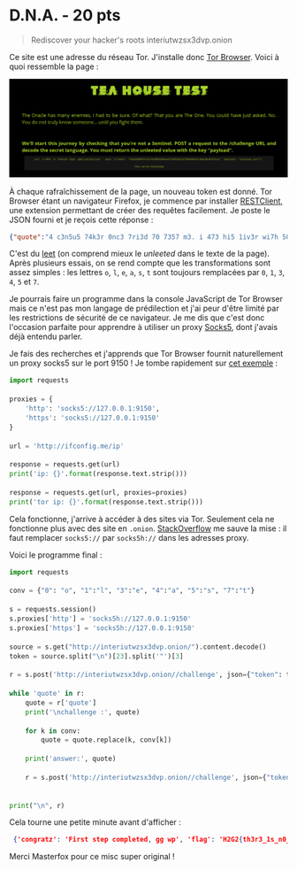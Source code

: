 # 							D.N.A. - 20 pts

>  Rediscover your hacker's roots interiutwzsx3dvp.onion

Ce site est une adresse du réseau Tor. J'installe donc [Tor Browser](https://www.torproject.org/download/). Voici à quoi ressemble la page :

![Capture d'écran](./site.png)

À chaque rafraîchissement de la page, un nouveau token est donné. Tor Browser étant un navigateur Firefox, je commence par installer [RESTClient](https://addons.mozilla.org/fr/firefox/addon/restclient/), une extension permettant de créer des requêtes facilement. Je poste le JSON fourni et je reçois cette réponse :

```json
{"quote":"4 c3n5u5 74k3r 0nc3 7ri3d 70 7357 m3. i 473 hi5 1iv3r wi7h 50m3 f4v4 b34n5 4nd 4 nic3 chi4n7i."}
```

 C'est du [leet](https://fr.wikipedia.org/wiki/Leet_speak) (on comprend mieux le *unleeted* dans le texte de la page). Après plusieurs essais, on se rend compte que les transformations sont assez simples : les lettres `o`, `l`, `e`, `a`, `s`, `t` sont toujours remplacées par `0`, `1`, `3`, `4`, `5` et `7`.

Je pourrais faire un programme dans la console JavaScript de Tor Browser mais ce n'est pas mon langage de prédilection et j'ai peur d'être limité par les restrictions de sécurité de ce navigateur. Je me dis que c'est donc l'occasion parfaite pour apprendre à utiliser un proxy [Socks5](https://fr.wikipedia.org/wiki/SOCKS), dont j'avais déjà entendu parler.

Je fais des recherches et j'apprends que Tor Browser fournit naturellement un proxy socks5 sur le port 9150 !  Je tombe rapidement sur [cet exemple](https://gist.github.com/jefftriplett/9748036) :

```python
import requests

proxies = {
    'http': 'socks5://127.0.0.1:9150',
    'https': 'socks5://127.0.0.1:9150'
}

url = 'http://ifconfig.me/ip'

response = requests.get(url)
print('ip: {}'.format(response.text.strip()))

response = requests.get(url, proxies=proxies)
print('tor ip: {}'.format(response.text.strip()))
```

Cela fonctionne, j'arrive à accéder à des sites via Tor. Seulement cela ne fonctionne plus avec des site en `.onion`. [StackOverflow](https://stackoverflow.com/questions/51259693/python-requests-lib-working-via-proxysocks5-tor-error) me sauve la mise : il faut remplacer `socks5://` par `socks5h://` dans les adresses proxy.

Voici le programme final :

```python
import requests

conv = {"0": "o", "1":"l", "3":"e", "4":"a", "5":"s", "7":"t"}

s = requests.session()
s.proxies['http'] = 'socks5h://127.0.0.1:9150'
s.proxies['https'] = 'socks5h://127.0.0.1:9150'

source = s.get("http://interiutwzsx3dvp.onion/").content.decode()
token = source.split("\n")[23].split('"')[3]

r = s.post('http://interiutwzsx3dvp.onion//challenge', json={"token": token}).json()

while 'quote' in r:
    quote = r['quote']
    print('\nchallenge :', quote)
    
    for k in conv:
        quote = quote.replace(k, conv[k])
        
    print('answer:', quote)

    r = s.post('http://interiutwzsx3dvp.onion//challenge', json={"token": token, "payload": quote}).json()


print("\n", r)

```

Cela tourne une petite minute avant d'afficher :

```json
 {'congratz': 'First step completed, gg wp', 'flag': 'H2G2{th3r3_1s_n0_SP00N}'}
```

Merci Masterfox pour ce misc super original !